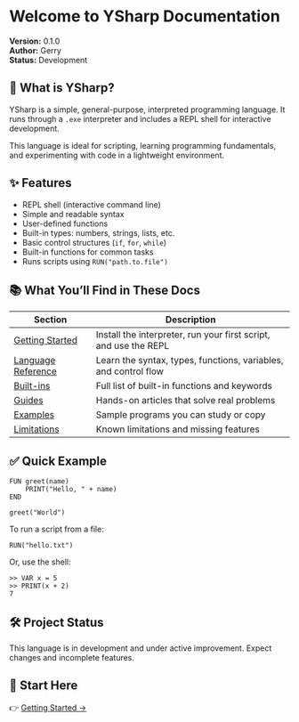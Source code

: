 # Welcome to YSharp Documentation

**Version:** 0.1.0  
**Author:** Gerry  
**Status:** Development


## 🚀 What is YSharp?

YSharp is a simple, general-purpose, interpreted programming language. It runs through a `.exe` interpreter and includes a REPL shell for interactive development.

This language is ideal for scripting, learning programming fundamentals, and experimenting with code in a lightweight environment.


## ✨ Features

- REPL shell (interactive command line)
- Simple and readable syntax
- User-defined functions
- Built-in types: numbers, strings, lists, etc.
- Basic control structures (`if`, `for`, `while`)
- Built-in functions for common tasks
- Runs scripts using `RUN("path.to.file")`


## 📚 What You’ll Find in These Docs

| Section                                   | Description                                                      |
| ----------------------------------------- | ---------------------------------------------------------------- |
| [Getting Started](getting-started/)       | Install the interpreter, run your first script, and use the REPL |
| [Language Reference](language-reference/) | Learn the syntax, types, functions, variables, and control flow  |
| [Built-ins](builtins/)                    | Full list of built-in functions and keywords                     |
| [Guides](guides/)                         | Hands-on articles that solve real problems                       |
| [Examples](examples/)                     | Sample programs you can study or copy                            |
| [Limitations](limitations.md)             | Known limitations and missing features                           |


## ✅ Quick Example

```plaintext
FUN greet(name)
    PRINT("Hello, " + name)
END

greet("World")
```

To run a script from a file:

```plaintext
RUN("hello.txt")
```

Or, use the shell:

```plaintext
>> VAR x = 5
>> PRINT(x + 2)
7
```


## 🛠️ Project Status

This language is in development and under active improvement. Expect changes and incomplete features.

## 🧭 Start Here

👉 [Getting Started →](getting-started/)
